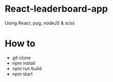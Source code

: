 # React-leaderboard-app
Using React, pug, nodeJS & scss

# How to
- git clone
- npm install
- npm run build
- npm start
